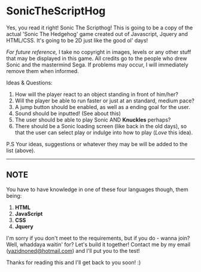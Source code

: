 SonicTheScriptHog
=================

Yes, you read it right! Sonic The Scripthog! This is going to be a copy of the actual 'Sonic The Hedgehog' game created out of Javascript, Jquery and HTML/CSS. It's going to be 2D just like the good ol' days!

*For future reference,*
I take no copyright in images, levels or any other stuff that may be displayed in this game. All credits go to the people who drew Sonic and the mastermind Sega. If problems may occur, I will immediately remove them when informed.

Ideas & Questions:

1. How will the player react to an object standing in front of him/her?
2. Will the player be able to run faster or just at an standard, medium pace?
3. A jump button should be enabled, as well as a ending goal for the user.
4. Sound should be inputted! (See about this)
5. The user should be able to play Sonic AND **Knuckles** perhaps?
6. There should be a Sonic loading screen (like back in the old days), so that the user can select play or indulge into how to play (*Love* this idea).

P.S Your ideas, suggestions or whatever they may be will be added to the list (above).

---------------------

NOTE
-------------

You have to have knowledge in one of these four languages though, them being:

1. **HTML**
2. **JavaScript**
3. **CSS**
4. **Jquery**

I'm sorry if you don't meet to the requirements, but if you do - wanna join? Well, whaddaya waitin' for? Let's build it together! Contact me by my email (yazidnoned@hotmail.com) and I'll put you to the test!

Thanks for reading this and I'll get back to you soon! :)
